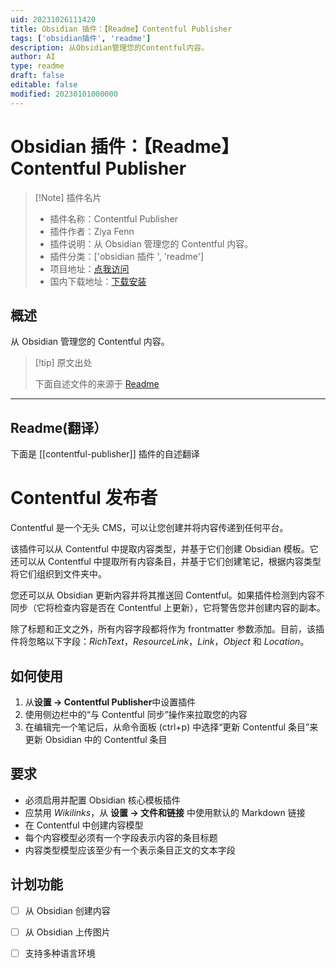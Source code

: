 ```yaml
---
uid: 20231026111420
title: Obsidian 插件：【Readme】Contentful Publisher
tags: ['obsidian插件', 'readme']
description: 从Obsidian管理您的Contentful内容。
author: AI
type: readme
draft: false
editable: false
modified: 20230101000000
---
```


# Obsidian 插件：【Readme】Contentful Publisher

> [!Note] 插件名片
> - 插件名称：Contentful Publisher
> - 插件作者：Ziya Fenn
> - 插件说明：从 Obsidian 管理您的 Contentful 内容。
> - 插件分类：['obsidian 插件 ', 'readme']
> - 项目地址：[点我访问](https://github.com/ziyafenn/obsidian-contentful-publisher)
> - 国内下载地址：[下载安装](https://pkmer.cn/products/plugin/pluginMarket/?contentful-publisher)

## 概述

从 Obsidian 管理您的 Contentful 内容。

> [!tip] 原文出处
>
>下面自述文件的来源于 [Readme](https://ghproxy.net/https://raw.githubusercontent.com/ziyafenn/obsidian-contentful-publisher/main/README.md)

---

## Readme(翻译）

下面是 [[contentful-publisher]] 插件的自述翻译

# Contentful 发布者

Contentful 是一个无头 CMS，可以让您创建并将内容传递到任何平台。

该插件可以从 Contentful 中提取内容类型，并基于它们创建 Obsidian 模板。它还可以从 Contentful 中提取所有内容条目，并基于它们创建笔记，根据内容类型将它们组织到文件夹中。

您还可以从 Obsidian 更新内容并将其推送回 Contentful。如果插件检测到内容不同步（它将检查内容是否在 Contentful 上更新），它将警告您并创建内容的副本。

除了标题和正文之外，所有内容字段都将作为 frontmatter 参数添加。目前，该插件将忽略以下字段：_RichText_，_ResourceLink_，_Link_，_Object_ 和 _Location_。

## 如何使用

1. 从**设置 -> Contentful Publisher**中设置插件
2. 使用侧边栏中的“与 Contentful 同步”操作来拉取您的内容
3. 在编辑完一个笔记后，从命令面板 (ctrl+p) 中选择“更新 Contentful 条目”来更新 Obsidian 中的 Contentful 条目

## 要求

- 必须启用并配置 Obsidian 核心模板插件
- 应禁用 _Wikilinks_，从 **设置 -> 文件和链接** 中使用默认的 Markdown 链接
- 在 Contentful 中创建内容模型
- 每个内容模型必须有一个字段表示内容的条目标题
- 内容类型模型应该至少有一个表示条目正文的文本字段

## 计划功能

- [ ] 从 Obsidian 创建内容
- [ ] 从 Obsidian 上传图片
- [ ] 支持多种语言环境




